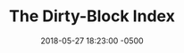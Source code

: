 ---
layout: paper-summary
title:  "The Dirty-Block Index"
date:   2018-05-27 18:23:00 -0500
categories: paper
paper_title: "The Dirty-Block Index"
paper_link: https://dl.acm.org/citation.cfm?id=2665697
paper_keyword: Dirty Block Index; Cache; Write Back
paper_year: ISCA 2014
rw_set: 
htm_cd: 
htm_cr: 
version_mgmt: 
---
